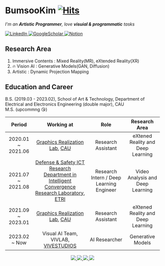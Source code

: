 # BumsooKim [![Hits](https://hits.seeyoufarm.com/api/count/incr/badge.svg?url=https%3A%2F%2Fgithub.com%2Fgh-BumsooKim&count_bg=%2379C83D&title_bg=%23555555&icon=&icon_color=%23E7E7E7&title=hits&edge_flat=false)](https://hits.seeyoufarm.com)

<p>
  <em>
    I'm an <b>Artistic Programmer</b>, love <b>visuial & programmatic</b> tasks
  </em>
<p>
  
<a href="https://www.linkedin.com/in/bumsoo-kim-9b224a1b1">
  <img src="https://img.shields.io/badge/LinkedIn-blue?style=flat-square&logo=linkedin" alt="LinkedIn">
</a>
<a href="https://scholar.google.com/citations?user=JlNb4R8AAAAJ&hl=ko">
  <img src="https://img.shields.io/badge/Google_Scholar-4285F4?style=flat-square&logo=google-scholar&logoColor=white" alt="GoogleScholar">
</a>
<a href="https://github.com/gh-BumsooKim">
  <img src="https://img.shields.io/badge/Notion-000000?style=flat-square&logo=notion&logoColor=white" alt="Notion">
</a>
 


## Research Area
1) Immersive Contents : Mixed Reality(MR), eXtended Reality(XR)<br>
2) 🔥 Vision AI : Generative Models(GAN, Diffusion)<br>
3) Artistic : Dynamic Projection Mapping
 
  
## Education and Career
  
B.S. (2019.03 - 2023.02), School of Art & Technology, Department of Electrical and Electronics Engineering (double major), CAU <br>
M.S. (upcommng 😘)
  
| Period | Working at | Role | Research Area |
|:---:|:---:|:---:|:---:|
| 2020.01 ~ 2021.06 | [Graphics Realization Lab](http://grlab.cau.ac.kr), [CAU](https://www.cau.ac.kr/index.do) | Research Assistant | eXtened Reality and Deep Learning |
| 2021.07 ~ 2021.08 | [Defense & Safety ICT Research Department in Intelligent Convergence Research Laboratory](https://www.etri.re.kr/eng/sub6/sub6_01020101.etri?departCode=138&departInfoCode=279), [ETRI](https://www.etri.re.kr/eng/main/main.etri) | Research Intern / Deep Learning Engineer | Video Analysis and Deep Learning |
| 2021.09 ~ 2023.01 | [Graphics Realization Lab](http://grlab.cau.ac.kr), [CAU](https://www.cau.ac.kr/index.do) | Research Assistant | eXtened Reality and Deep Learning |
| 2023.02 ~ Now | Visual AI Team, VIVLAB, [VIVESTUDIOS](http://vivestudios.com/v2/web/index) | AI Researcher | Generative Models |
  <p align="center">
  <a href="https://github.com/gh-BumsooKim">
    <img src="http://github-profile-summary-cards.vercel.app/api/cards/profile-details?username=gh-BumsooKim&theme=transparent" />
  </a>
  <a href="https://github.com/gh-BumsooKim">
    <img src="https://github-readme-streak-stats.herokuapp.com/?user=gh-BumsooKim&hide_border=true&card_width=338&theme=transparent" />
  </a>
  <a href="https://github.com/gh-BumsooKim">
    <img src="http://github-profile-summary-cards.vercel.app/api/cards/stats?username=gh-BumsooKim&theme=transparent" />
  </a>
  <a href="https://github.com/gh-BumsooKim">
    <img src="https://github-readme-stats.vercel.app/api/top-langs/?username=wervlad&langs_count=10&exclude_repo=&hide=jupyter%20notebook,vim%20script,cmake,makefile,batchfile,emacs%20lisp,css,html&layout=default&card_width=699&hide_border=true&theme=transparent" />
  </a>
</p>
 <!--
## Paper
  
Paper List : *[My Paper List](https://github.com/gh-BumsooKim/My-Paper-List)*


## Project 
* <b>Realistic Interaction Augmented Reality.</b> (20.01 ~ now)
* <b>3D Modeling Based on Point Cloud.</b> (20.08 ~ now)
-->

## Contact 📫
* Email: bumsookim00@gmail.com


<!-- ![gh-BumsooKim's github stats](https://github-readme-stats.vercel.app/api?username=gh-BumsooKim&theme=buefy&show_icons=true) -->


  
  
<!--
**gh-BumsooKim/gh-BumsooKim** is a ✨ _special_ ✨ repository because its `README.md` (this file) appears on your GitHub profile.

Here are some ideas to get you started:

- 🔭 I’m currently working on ...
- 🌱 I’m currently learning ...
- 👯 I’m looking to collaborate on ...
- 🤔 I’m looking for help with ...
- 💬 Ask me about ...
- 📫 How to reach me: ...
- 😄 Pronouns: ...
- ⚡ Fun fact: ...
-->
